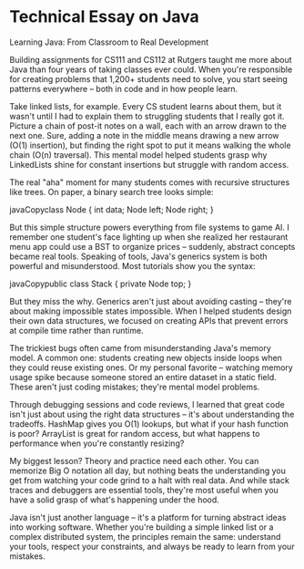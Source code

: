# Technical Essay on Java

Learning Java: From Classroom to Real Development

Building assignments for CS111 and CS112 at Rutgers taught me more about Java than four years of taking classes ever could. When you're responsible for creating problems that 1,200+ students need to solve, you start seeing patterns everywhere – both in code and in how people learn.

Take linked lists, for example. Every CS student learns about them, but it wasn't until I had to explain them to struggling students that I really got it. Picture a chain of post-it notes on a wall, each with an arrow drawn to the next one. Sure, adding a note in the middle means drawing a new arrow (O(1) insertion), but finding the right spot to put it means walking the whole chain (O(n) traversal). This mental model helped students grasp why LinkedLists shine for constant insertions but struggle with random access.

The real "aha" moment for many students comes with recursive structures like trees. On paper, a binary search tree looks simple:

javaCopyclass Node {
    int data;
    Node left;
    Node right;
}

But this simple structure powers everything from file systems to game AI. I remember one student's face lighting up when she realized her restaurant menu app could use a BST to organize prices – suddenly, abstract concepts became real tools.
Speaking of tools, Java's generics system is both powerful and misunderstood. Most tutorials show you the syntax:

javaCopypublic class Stack<T> {
    private Node<T> top;
}

But they miss the why. Generics aren't just about avoiding casting – they're about making impossible states impossible. When I helped students design their own data structures, we focused on creating APIs that prevent errors at compile time rather than runtime.

The trickiest bugs often came from misunderstanding Java's memory model. A common one: students creating new objects inside loops when they could reuse existing ones. Or my personal favorite – watching memory usage spike because someone stored an entire dataset in a static field. These aren't just coding mistakes; they're mental model problems.

Through debugging sessions and code reviews, I learned that great code isn't just about using the right data structures – it's about understanding the tradeoffs. HashMap gives you O(1) lookups, but what if your hash function is poor? ArrayList is great for random access, but what happens to performance when you're constantly resizing?

My biggest lesson? Theory and practice need each other. You can memorize Big O notation all day, but nothing beats the understanding you get from watching your code grind to a halt with real data. And while stack traces and debuggers are essential tools, they're most useful when you have a solid grasp of what's happening under the hood.

Java isn't just another language – it's a platform for turning abstract ideas into working software. Whether you're building a simple linked list or a complex distributed system, the principles remain the same: understand your tools, respect your constraints, and always be ready to learn from your mistakes.
